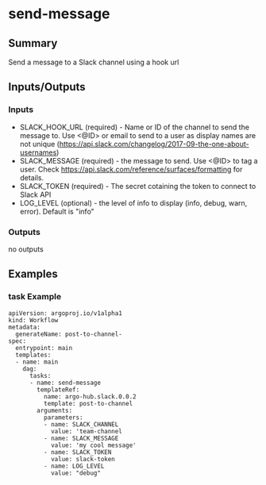 # send-message

## Summary
Send a message to a Slack channel using a hook url

## Inputs/Outputs

### Inputs
* SLACK_HOOK_URL (required) - Name or ID of the channel to send the message to. Use <@ID> or email to send to a user as display names are not unique (https://api.slack.com/changelog/2017-09-the-one-about-usernames)
* SLACK_MESSAGE (required) - the message to send. Use <@ID> to tag a user. Check https://api.slack.com/reference/surfaces/formatting for details.
* SLACK_TOKEN (required) - The secret cotaining the token to connect to Slack API
* LOG_LEVEL (optional) - the level of info to display (info, debug, warn, error). Default is "info"

### Outputs
no outputs

## Examples

### task Example
```
apiVersion: argoproj.io/v1alpha1
kind: Workflow
metadata:
  generateName: post-to-channel-
spec:
  entrypoint: main
  templates:
  - name: main
    dag:
      tasks:
      - name: send-message
        templateRef:
          name: argo-hub.slack.0.0.2
          template: post-to-channel
        arguments:
          parameters:
          - name: SLACK_CHANNEL
            value: 'team-channel
          - name: SLACK_MESSAGE
            value: 'my cool message'
          - name: SLACK_TOKEN
            value: slack-token
          - name: LOG_LEVEL
            value: "debug"
```
